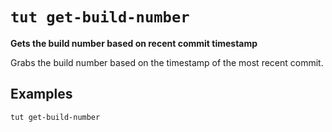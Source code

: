 # `tut get-build-number`

**Gets the build number based on recent commit timestamp**

Grabs the build number based on the timestamp of the most recent commit.

## Examples

```bash
tut get-build-number
```
